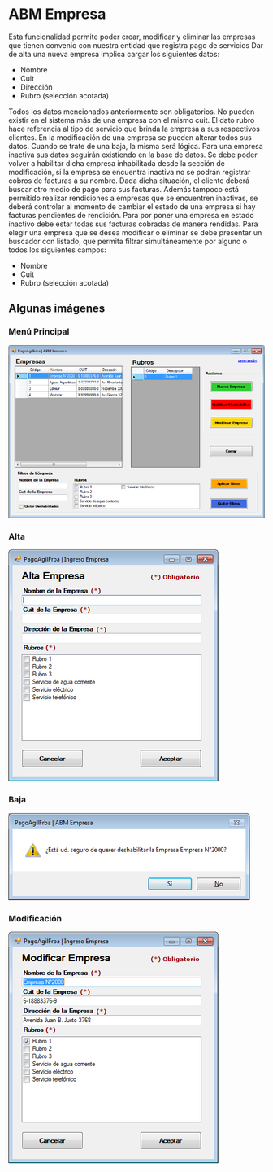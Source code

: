 # ABM Empresa

Esta funcionalidad permite poder crear, modificar y eliminar las empresas que
tienen convenio con nuestra entidad que registra pago de servicios
Dar de alta una nueva empresa implica cargar los siguientes datos:
* Nombre
* Cuit
* Dirección
* Rubro (selección acotada)

Todos los datos mencionados anteriormente son obligatorios.
No pueden existir en el sistema más de una empresa con el mismo cuit.
El dato rubro hace referencia al tipo de servicio que brinda la empresa a sus
respectivos clientes.
En la modificación de una empresa se pueden alterar todos sus datos.
Cuando se trate de una baja, la misma será lógica. Para una empresa inactiva sus
datos seguirán existiendo en la base de datos. Se debe poder volver a habilitar dicha
empresa inhabilitada desde la sección de modificación, si la empresa se encuentra
inactiva no se podrán registrar cobros de facturas a su nombre. Dada dicha situación, el
cliente deberá buscar otro medio de pago para sus facturas. Además tampoco está
permitido realizar rendiciones a empresas que se encuentren inactivas, se deberá
controlar al momento de cambiar el estado de una empresa si hay facturas pendientes de
rendición. Para por poner una empresa en estado inactivo debe estar todas sus facturas
cobradas de manera rendidas.
Para elegir una empresa que se desea modificar o eliminar se debe presentar un
buscador con listado, que permita filtrar simultáneamente por alguno o todos los
siguientes campos:
* Nombre
* Cuit
* Rubro (selección acotada)

## Algunas imágenes

### Menú Principal
![GitHub AbmEmpresa](/images/AbmEmpresa/AbmEmpresa.png)

### Alta
![GitHub AltaCliente](/images/AbmEmpresa/AltaEmpresa.png)

### Baja
![GitHub BajaCliente](/images/AbmEmpresa/BajaEmpresa.png)

### Modificación
![GitHub ModifCliente](/images/AbmEmpresa/ModifEmpresa.png)
